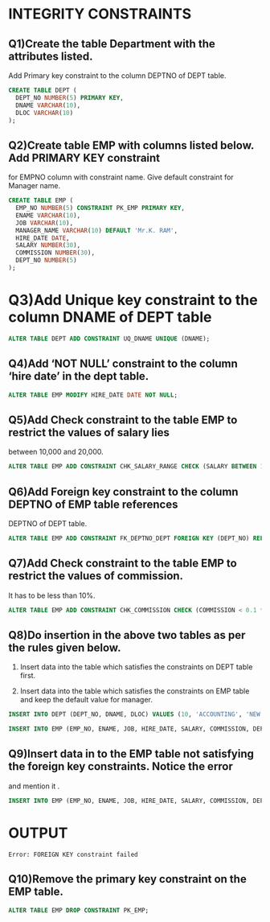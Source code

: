 # INTEGRITY CONSTRAINTS
## Q1)Create the table Department with the attributes listed.
Add Primary key constraint to the column DEPTNO of DEPT table.

```sql
CREATE TABLE DEPT (
  DEPT_NO NUMBER(5) PRIMARY KEY,
  DNAME VARCHAR(10),
  DLOC VARCHAR(10)
);
```

## Q2)Create table EMP with columns listed below. Add PRIMARY KEY constraint
for EMPNO column with constraint name. Give default constraint for Manager
name.

```sql
CREATE TABLE EMP (
  EMP_NO NUMBER(5) CONSTRAINT PK_EMP PRIMARY KEY,
  ENAME VARCHAR(10),
  JOB VARCHAR(10),
  MANAGER_NAME VARCHAR(10) DEFAULT 'Mr.K. RAM',
  HIRE_DATE DATE,
  SALARY NUMBER(30),
  COMMISSION NUMBER(30),
  DEPT_NO NUMBER(5)
);
```

# Q3)Add Unique key constraint to the column DNAME of DEPT table

```sql
ALTER TABLE DEPT ADD CONSTRAINT UQ_DNAME UNIQUE (DNAME);
```

## Q4)Add ‘NOT NULL’ constraint to the column ‘hire date’ in the dept table.

```sql
ALTER TABLE EMP MODIFY HIRE_DATE DATE NOT NULL;
```

## Q5)Add Check constraint to the table EMP to restrict the values of salary lies
between 10,000 and 20,000.

```sql
ALTER TABLE EMP ADD CONSTRAINT CHK_SALARY_RANGE CHECK (SALARY BETWEEN 10000 AND 20000);
```

## Q6)Add Foreign key constraint to the column DEPTNO of EMP table references
DEPTNO of DEPT table.

```sql
ALTER TABLE EMP ADD CONSTRAINT FK_DEPTNO_DEPT FOREIGN KEY (DEPT_NO) REFERENCES DEPT(DEPT_NO);
```

## Q7)Add Check constraint to the table EMP to restrict the values of commission.
It has to be less than 10%.

```sql
ALTER TABLE EMP ADD CONSTRAINT CHK_COMMISSION CHECK (COMMISSION < 0.1 * SALARY);
```

## Q8)Do insertion in the above two tables as per the rules given below.

1. Insert data into the table which satisfies the constraints on DEPT table first.

2. Insert data into the table which satisfies the constraints on EMP table and keep the default
value for manager.

```sql
INSERT INTO DEPT (DEPT_NO, DNAME, DLOC) VALUES (10, 'ACCOUNTING', 'NEW YORK');
```

```sql
INSERT INTO EMP (EMP_NO, ENAME, JOB, HIRE_DATE, SALARY, COMMISSION, DEPT_NO) VALUES (7369, 'SMITH', 'CLERK', '17-DEC-80', 11800, NULL, 10);
```

## Q9)Insert data in to the EMP table not satisfying the foreign key constraints. Notice the error
and mention it .

```sql
INSERT INTO EMP (EMP_NO, ENAME, JOB, HIRE_DATE, SALARY, COMMISSION, DEPT_NO) VALUES (7499, 'ALLEN', 'SALESMAN', '20-FEB-81', 11600, NULL, 30);
```
# OUTPUT
```
Error: FOREIGN KEY constraint failed
```

## Q10)Remove the primary key constraint on the EMP table.

```sql
ALTER TABLE EMP DROP CONSTRAINT PK_EMP;
```
